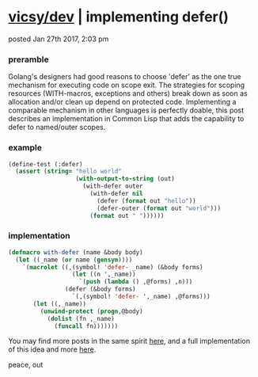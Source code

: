 # [vicsy/dev](https://github.com/codr4life/vicsydev) | implementing defer()
posted Jan 27th 2017, 2:03 pm

### preramble
Golang's designers had good reasons to choose 'defer' as the one true mechanism for executing code on scope exit. The strategies for scoping resources (WITH-macros, exceptions and others) break down as soon as allocation and/or clean up depend on protected code. Implementing a comparable mechanism in other languages is perfectly doable, this post describes an implementation in Common Lisp that adds the capability to defer to named/outer scopes.

### example

```lisp
(define-test (:defer)
  (assert (string= "hello world"
                   (with-output-to-string (out)
                     (with-defer outer
                       (with-defer nil
                         (defer (format out "hello"))
                         (defer-outer (format out "world")))
                       (format out " "))))))
```

### implementation

```lisp
(defmacro with-defer (name &body body)
  (let ((_name (or name (gensym))))
    `(macrolet ((,(symbol! 'defer- _name) (&body forms)
                  (let ((n ',_name))
                    `(push (lambda () ,@forms) ,n)))
                (defer (&body forms)
                  `(,(symbol! 'defer- ',_name) ,@forms)))
       (let ((,_name))
         (unwind-protect (progn,@body)
           (dolist (fn ,_name)
             (funcall fn)))))))
```

You may find more posts in the same spirit <a href="http://vicsydev.blogspot.de/">here</a>, and a full implementation of this idea and more <a href="https://github.com/codr4life/cl4l">here</a>.

peace, out

